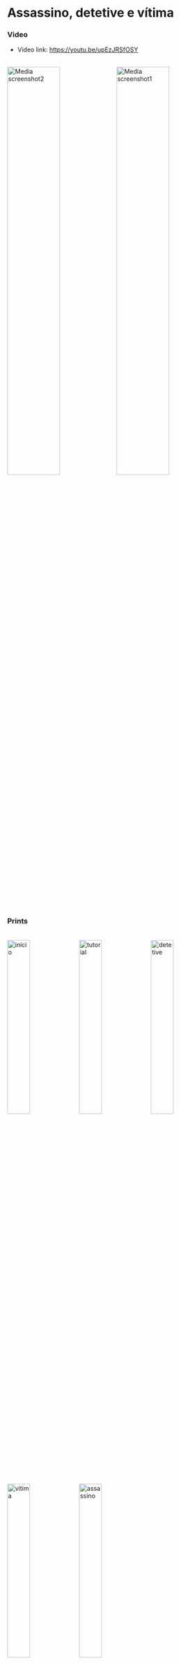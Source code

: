 # Assassino, detetive e vítima 

### Video

* Video link: https://youtu.be/upEzJRSfOSY
<br> 

<div>
  <img align="center" src="https://github.com/Emanuel-DSC/assassino_detetive_vitima/assets/61395660/6526a6dc-4d3b-410c-9e45-bfb6595f0e8c" alt="Media screenshot2"  width="49%" height="auto"/>
  <img align="center" src="https://github.com/Emanuel-DSC/assassino_detetive_vitima/assets/61395660/ff96bb72-63c5-4651-b528-8ef5ffdc91e4" alt="Media screenshot1" width="49%" height="auto"/>
</div>
<br>

### Prints 

<br>
<div>
  <img src="https://github.com/Emanuel-DSC/assassino_detetive_vitima/assets/61395660/4e3d144c-bb2b-45f4-bdd2-d6848f79f638" alt="início" width="32%" height="auto"/>
  <img src="https://github.com/Emanuel-DSC/assassino_detetive_vitima/assets/61395660/f931e644-90c1-4fcc-a0c3-b991e756aa3f" alt="tutorial" width="32%" height="auto"/>
  <img src="https://github.com/Emanuel-DSC/assassino_detetive_vitima/assets/61395660/c5a1c5c5-d1de-4a27-b262-66cd0022b689" alt="detetive" width="32%" height="auto"/>
  <img src="https://github.com/Emanuel-DSC/assassino_detetive_vitima/assets/61395660/fd4a1dd6-b150-4429-8e1f-b7fb6af08374" alt="vítima" width="32%" height="auto"/>
  <img src="https://github.com/Emanuel-DSC/assassino_detetive_vitima/assets/61395660/a67b025b-a744-437c-ab43-bd507b05472e" alt="assassino" width="32%" height="auto"/>
</div>
<br>

## Sobre
Esse aplicativo substitui o tradicional papel e caneta para jogar "Assassino, detetive e vítima". Ele gera automaticamente o número de vítimas necessárias para a quantidade de jogadores escolhidos e então sorteia o número X de vítimas + 1 assassino + 1 detetive. O jogador revela sua função e confirma, escondendo-a. Após isso é só passar o celular para o próximo jogador que repetirá o processo até que a última pessoa saiba qual a sua função, assim iniciando a rodada.

## Por que ? 
Recém mudado, fui jogar com uns amigos porém não encontramos papel e caneta. Tive então a idéia de desenvolver esse app para resolver esse problema e adicionar ao meu portfólio. Então todo feedback é válido.

email: emanuelldsc@gmail.com

## Instalar
Se você quiser testá-lo, aqui estão os links:

Android .apk: [app-armeabi-v7a-release.zip](https://github.com/Emanuel-DSC/assassino_detetive_vitima/files/11482512/app-armeabi-v7a-release.zip)
iOS .ipa: Soon!
